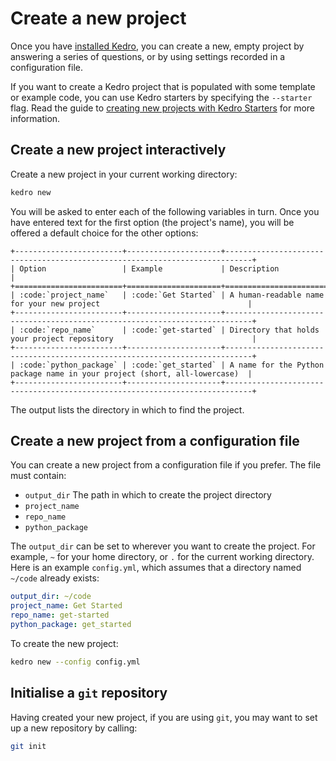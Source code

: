 # Create a new project

Once you have [installed Kedro](./02_install.md), you can create a new, empty project by answering a series of questions, or by using settings recorded in a configuration file.

If you want to create a Kedro project that is populated with some template or example code, you can use Kedro starters by specifying the `--starter` flag. Read the guide to [creating new projects with Kedro Starters](./06_starters.md) for more information.

## Create a new project interactively

Create a new project in your current working directory:

```bash
kedro new
```

You will be asked to enter each of the following variables in turn. Once you have entered text for the first option (the project's name), you will be offered a default choice for the other options:

```eval_rst
+------------------------+---------------------+----------------------------------------------------------------------------+
| Option                 | Example             | Description                                                                |
+========================+=====================+============================================================================+
| :code:`project_name`   | :code:`Get Started` | A human-readable name for your new project                                 |
+------------------------+---------------------+----------------------------------------------------------------------------+
| :code:`repo_name`      | :code:`get-started` | Directory that holds your project repository                               |
+------------------------+---------------------+----------------------------------------------------------------------------+
| :code:`python_package` | :code:`get_started` | A name for the Python package name in your project (short, all-lowercase)  |
+------------------------+---------------------+----------------------------------------------------------------------------+
```


The output lists the directory in which to find the project.

## Create a new project from a configuration file

You can create a new project from a configuration file if you prefer. The file must contain:

-   `output_dir` The path in which to create the project directory
-   `project_name`
-   `repo_name`
-   `python_package`

The `output_dir` can be set to wherever you want to create the project. For example, `~` for your home directory, or `.` for the current working directory. Here is an example `config.yml`, which assumes that a directory named `~/code` already exists:

```yaml
output_dir: ~/code
project_name: Get Started
repo_name: get-started
python_package: get_started
```

To create the new project:

```bash
kedro new --config config.yml
```

## Initialise a `git` repository

Having created your new project, if you are using `git`, you may want to set up a new repository by calling:

```bash
git init
```
